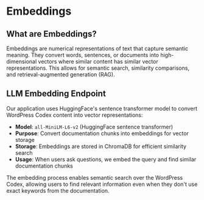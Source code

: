 # Embeddings

## What are Embeddings?

Embeddings are numerical representations of text that capture semantic meaning. They convert words, sentences, or documents into high-dimensional vectors where similar content has similar vector representations. This allows for semantic search, similarity comparisons, and retrieval-augmented generation (RAG).

## LLM Embedding Endpoint

Our application uses HuggingFace's sentence transformer model to convert WordPress Codex content into vector representations:

- **Model**: `all-MiniLM-L6-v2` (HuggingFace sentence transformer)
- **Purpose**: Convert documentation chunks into embeddings for vector storage
- **Storage**: Embeddings are stored in ChromaDB for efficient similarity search
- **Usage**: When users ask questions, we embed the query and find similar documentation chunks

The embedding process enables semantic search over the WordPress Codex, allowing users to find relevant information even when they don't use exact keywords from the documentation.
